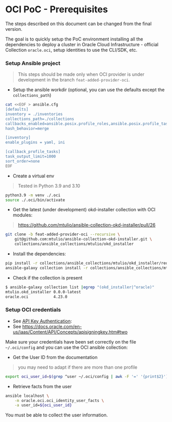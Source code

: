 # OCI PoC - Prerequisites

The steps described on this document can be changed from the final version.

The goal is to quickly setup the PoC environment installing all the dependencies to deploy a cluster in Oracle Cloud Infrastructure - official Collection `oracle.oci`, setup identities to use the CLI/SDK, etc.

### Setup Ansible project

> This steps should be made only when OCI provider is under development in the branch `feat-added-provider-oci`.

- Setup the ansible workdir (optional, you can use the defaults except the `collections_path`)

```bash
cat <<EOF > ansible.cfg
[defaults]
inventory = ./inventories
collections_path=./collections
callbacks_enabled=ansible.posix.profile_roles,ansible.posix.profile_tasks
hash_behavior=merge

[inventory]
enable_plugins = yaml, ini

[callback_profile_tasks]
task_output_limit=1000
sort_order=none
EOF
```

- Create a virtual env

> Tested in Python 3.9 and 3.10

```bash
python3.9 -m venv ./.oci
source ./.oci/bin/activate
```

- Get the latest (under development) okd-installer collection with OCI modules:

> https://github.com/mtulio/ansible-collection-okd-installer/pull/26

```bash
git clone -b feat-added-provider-oci --recursive \
    git@github.com:mtulio/ansible-collection-okd-installer.git \
    collections/ansible_collections/mtulio/okd_installer
```

- Install the dependencies:

```bash
pip install -r collections/ansible_collections/mtulio/okd_installer/requirements.txt
ansible-galaxy collection install -r collections/ansible_collections/mtulio/okd_installer/requirements.yml
```

- Check if the collection is present


```bash
$ ansible-galaxy collection list |egrep "(okd_installer|^oracle)"
mtulio.okd_installer 0.0.0-latest
oracle.oci           4.23.0
```

### Setup OCI credentials

- See [API Key Authentication](https://docs.oracle.com/en-us/iaas/tools/oci-ansible-collection/4.11.0/guides/authentication.html#api-key-authentication):
- See https://docs.oracle.com/en-us/iaas/Content/API/Concepts/apisigningkey.htm#two


Make sure your credentials have been set correctly on the file `~/.oci/config` and you can use the OCI ansible collection:

- Get the User ID from the documentation

> you may need to adapt if there are more than one profile

```bash
export oci_user_id=$(grep ^user ~/.oci/config | awk -F '=' '{print$2}')
```

- Retrieve facts from the user

```bash
ansible localhost \
    -m oracle.oci.oci_identity_user_facts \
    -a user_id=${oci_user_id}
```

You must be able to collect the user information.
